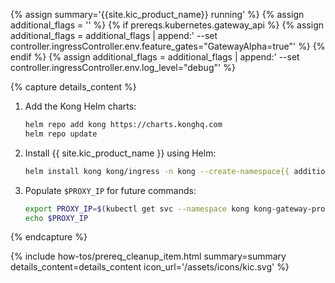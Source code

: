{% assign summary='{{site.kic_product_name}} running' %}
{% assign additional_flags = '' %}
{% if prereqs.kubernetes.gateway_api %}
{% assign additional_flags = additional_flags | append:' --set controller.ingressController.env.feature_gates="GatewayAlpha=true"' %}
{% endif %}
{% assign additional_flags = additional_flags | append:' --set controller.ingressController.env.log_level="debug"' %}

{% capture details_content %}

1. Add the Kong Helm charts:

   ```bash
   helm repo add kong https://charts.konghq.com
   helm repo update
   ```

1. Install {{ site.kic_product_name }} using Helm:

   ```bash
   helm install kong kong/ingress -n kong --create-namespace{{ additional_flags }}
   ```

1. Populate `$PROXY_IP` for future commands:

   ```bash
   export PROXY_IP=$(kubectl get svc --namespace kong kong-gateway-proxy -o jsonpath='{.status.loadBalancer.ingress[0].ip}')
   echo $PROXY_IP
   ```

{% endcapture %}

{% include how-tos/prereq_cleanup_item.html summary=summary details_content=details_content icon_url='/assets/icons/kic.svg' %}
